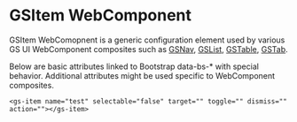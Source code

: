 # GSItem WebComponent

GSItem WebComopnent is a generic configuration element used by various GS UI WebComponent composites such as [GSNav](../components/GSNav.md), [GSList](../components/GSList.md), [GSTable](../components/table/index.md), [GSTab](../components/GSTab.md).

Below are basic attributes linked to Bootstrap data-bs-* with special behavior. Additional attributes might be used specific to WebComponent composites.

```
<gs-item name="test" selectable="false" target="" toggle="" dismiss="" action=""></gs-item>
```